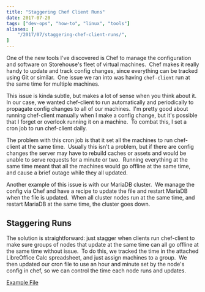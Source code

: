 ```yaml
---
title: "Staggering Chef Client Runs"
date: 2017-07-20
tags: ["dev-ops", "how-to", "linux", "tools"]
aliases: [
    "/2017/07/staggering-chef-client-runs/",
]
---
```


One of the new tools I've discovered is Chef to manage the configuration and
software on Storehouse's fleet of virtual machines.  Chef makes it really handy
to update and track config changes, since everything can be tracked using Git or
similar.  One issue we ran into was having `chef-client` run at the same time
for multiple machines.

This issue is kinda subtle, but makes a lot of sense when you think about it.
In our case, we wanted chef-client to run automatically and periodically to
propagate config changes to all of our machines.  I'm pretty good about running
chef-client manually when I make a config change, but it's possible that I
forget or overlook running it on a machine.  To combat this, I set a cron job to
run chef-client daily.

The problem with this cron job is that it set all the machines to run
chef-client at the same time.  Usually this isn't a problem, but if there are
config changes the server may have to rebuild caches or assets and would be
unable to serve requests for a minute or two.  Running everything at the same
time meant that all the machines would go offline at the same time, and cause a
brief outage while they all updated.

Another example of this issue is with our MariaDB cluster.  We manage the config
via Chef and have a recipe to update the file and restart MariaDB when the file
is updated.  When all cluster nodes run at the same time, and restart MariaDB at
the same time, the cluster goes down.

## Staggering Runs

The solution is straightforward: just stagger when clients run chef-client to
make sure groups of nodes that update at the same time can all go offline at the
same time without issue.  To do this, we tracked the time in the attached
LibreOffice Calc spreadsheet, and just assign machines to a group.  We then
updated our cron file to use an hour and minute set by the node's config in
chef, so we can control the time each node runs and updates.

[Example File](/downloads/chef-timings.ods)
